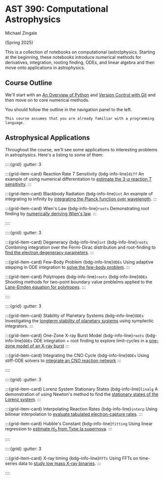 AST 390: Computational Astrophysics
===================================

Michael Zingale

(Spring 2025)

This is a collection of notebooks on computational (astro)physics.
Starting at the beginning, these notebooks introduce numerical methods
for derivatives, integration, rooting finding, ODEs, and linear algebra
and then move onto applications in astrophysics.


Course Outline
--------------

We'll start with an [An Overview of Python](https://zingale.github.io/computational_astrophysics/python/jupyter.html)
and [Version Control with Git](https://zingale.github.io/computational_astrophysics/git/version-control.html) and then
move on to core numerical methods.

You should follow the outline in the navigation panel to the left.

```{note}
This course assumes that you are already familiar with a programming language.
```


Astrophysical Applications
--------------------------

Throughout the course, we'll see some applications to interesting problems in astrophysics.  Here's a listing
to some of them:

::::{grid}
:gutter: 3

:::{grid-item-card} Reaction Rate $T$ Sensitivity
{bdg-info-line}`diff`
An example of using numerical differentiation to
[estimate the 3-$\alpha$ reaction $T$ sensitivity](https://zingale.github.io/computational_astrophysics/basics/diff-int/application-rate-temperature-sensitivity.html).
:::

:::{grid-item-card} Blackbody Radiation
{bdg-info-line}`int`
An example of integrating to infinity by
[integrating the Planck function over wavelength](https://zingale.github.io/computational_astrophysics/basics/diff-int/application-blackbody.html).
:::

:::{grid-item-card} Wien's Law
{bdg-info-line}`roots`
Demonstrating root finding by
[numerically deriving Wien's law](https://zingale.github.io/computational_astrophysics/basics/roots/application-wiens.html).
:::


::::

::::{grid}
:gutter: 3

:::{grid-item-card} Degeneracy
{bdg-info-line}`int` {bdg-info-line}`roots`
Combining integration over the Fermi-Dirac
distribution and root-finding to [find
the electron degeneracy parameters](https://zingale.github.io/computational_astrophysics/basics/roots/application-degeneracy.html).
:::

:::{grid-item-card} Few-Body Problem
{bdg-info-line}`ODEs`
Using adaptive stepping in ODE integration
to [solve the few-body problem](https://zingale.github.io/computational_astrophysics/ODEs/application-few-body.html).
:::

:::{grid-item-card} Polytropes
{bdg-info-line}`roots` {bdg-info-line}`ODEs`
Shooting methods for two-point boundary
value problelms
applied to the [Lane-Emden equation for polytropes](https://zingale.github.io/computational_astrophysics/ODEs/application-lane-emden.html).
:::

::::


::::{grid}
:gutter: 3


:::{grid-item-card} Stability of Planetary Systems
{bdg-info-line}`ODEs`
Investigating the [longterm stability of planetary systems](https://zingale.github.io/computational_astrophysics/ODEs/application-planetary-stability.html)
using symplectic integrators.
:::

:::{grid-item-card} One-Zone X-ray Burst Model
{bdg-info-line}`roots` {bdg-info-line}`ODEs`
ODE integration + root finding
to explore limit-cycles in a 
[one-zone model of an X-ray burst](https://zingale.github.io/computational_astrophysics/ODEs/application-xrb-one-zone.html)
:::

:::{grid-item-card} Integrating the CNO Cycle
{bdg-info-line}`ODEs`
Using stiff-ODE solvers to
[integrate an CNO reaction network](https://zingale.github.io/computational_astrophysics/ODEs/application-CNO-network.html)
:::

::::


::::{grid}
:gutter: 3


:::{grid-item-card} Lorenz System Stationary States
{bdg-info-line}`linalg`
A demonstration of using Newton's method to find
the [stationary states of the Lorenz system](https://zingale.github.io/computational_astrophysics/basics/linear-algebra/application-lorenz.html).
:::

:::{grid-item-card} Interpolating Reaction Rates
{bdg-info-line}`interp`
Using bilinear interpolation to [evaluate tabulated electron-capture rates](https://zingale.github.io/computational_astrophysics/interpolation/application-interpolating-reaction-rates.html).
:::

:::{grid-item-card} Hubble's Constant
{bdg-info-line}`fitting`
Using linear regression to [estimate $H_0$ from
Type Ia supernova](https://zingale.github.io/computational_astrophysics/fitting/application-snia-h0.html).
:::

::::

::::{grid}
:gutter: 3

:::{grid-item-card} X-ray timing
{bdg-info-line}`FFTs`
Using FFTs on time-series data to
[study low mass X-ray binaries](https://zingale.github.io/computational_astrophysics/ffts/application-lightcurves.html).
:::

::::
